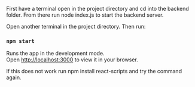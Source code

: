 

First have a terminal open in the project directory and cd into the backend folder. From there run node index.js to start the backend server.

Open another terminal in the project directory. Then run:

### `npm start`

Runs the app in the development mode.\
Open [http://localhost:3000](http://localhost:3000) to view it in your browser.

If this does not work run npm install react-scripts and try the command again.